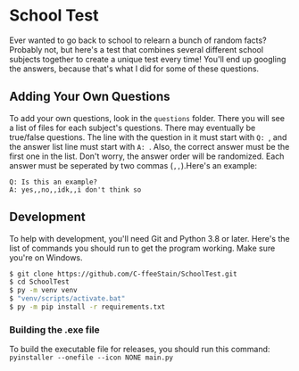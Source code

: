 # School Test

Ever wanted to go back to school to relearn a bunch of random facts? Probably not, but here's a test that combines several different school subjects together to create a unique test every time! You'll end up googling the answers, because that's what I did for some of these questions.

## Adding Your Own Questions

To add your own questions, look in the `questions` folder. There you will see a list of files for each subject's questions. There may eventually be true/false questions. The line with the question in it must start with `Q: `, and the answer list line must start with `A: `. Also, the correct answer must be the first one in the list. Don't worry, the answer order will be randomized. Each answer must be seperated by two commas (`,,`).Here's an example:

```text
Q: Is this an example?
A: yes,,no,,idk,,i don't think so
```
## Development

To help with development, you'll need Git and Python 3.8 or later. Here's the list of commands you should run to get the program working. Make sure you're on Windows.

```bash
$ git clone https://github.com/C-ffeeStain/SchoolTest.git
$ cd SchoolTest
$ py -m venv venv
$ "venv/scripts/activate.bat"
$ py -m pip install -r requirements.txt
```
### Building the .exe file
To build the executable file for releases, you should run this command:
```pyinstaller --onefile --icon NONE main.py```
